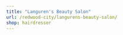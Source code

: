 ```yaml
---
title: "Languren's Beauty Salon"
url: /redwood-city/langurens-beauty-salon/
shop: hairdresser
---
```

